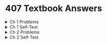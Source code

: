 # 407 Textbook Answers
<details>
<summary>Ch 1 Problems</summary>
  <details>
  <summary>  Problems 1-10</summary>
    
  ![01a](answers/Chapter1/Problems/01a.png)
  ![01b](answers/Chapter1/Problems/01b.png)
  ![02](answers/Chapter1/Problems/02.png)
  ![03](answers/Chapter1/Problems/03.png)
  ![04](answers/Chapter1/Problems/04.png)
  ![05](answers/Chapter1/Problems/05.png)
  ![06](answers/Chapter1/Problems/06.png)
  ![07a](answers/Chapter1/Problems/07a.png)
  ![07b](answers/Chapter1/Problems/07b.png)
  ![07c](answers/Chapter1/Problems/07c.png)
  ![07d](answers/Chapter1/Problems/07d.png)
  ![08a](answers/Chapter1/Problems/08a.png)
  ![08b](answers/Chapter1/Problems/08b.png)
  ![08c](answers/Chapter1/Problems/08c.png)
  ![08d](answers/Chapter1/Problems/08d.png)
  ![09](answers/Chapter1/Problems/09.png)
  ![10a](answers/Chapter1/Problems/10a.png)
  ![10b](answers/Chapter1/Problems/10b.png)
  ![10c](answers/Chapter1/Problems/10c.png)
  ![10d](answers/Chapter1/Problems/10d.png)
  ![10e](answers/Chapter1/Problems/10e.png)
  </details>

<details>
<summary>Problems 11-20</summary>

![11a](answers/Chapter1/Problems/11a.png)
![11b](answers/Chapter1/Problems/11b.png)
![11c](answers/Chapter1/Problems/11c.png)
![12a](answers/Chapter1/Problems/12a.png)
![12b](answers/Chapter1/Problems/12b.png)
![13](answers/Chapter1/Problems/13.png)
![14](answers/Chapter1/Problems/14.png)
![15](answers/Chapter1/Problems/15.png)
![16a](answers/Chapter1/Problems/16a.png)
![16b](answers/Chapter1/Problems/16b.png)
![17](answers/Chapter1/Problems/17.png)
![18](answers/Chapter1/Problems/18.png)
![19a](answers/Chapter1/Problems/19a.png)
![19b](answers/Chapter1/Problems/19b.png)
![19c](answers/Chapter1/Problems/19c.png)
![20a](answers/Chapter1/Problems/20a.png)
![20b](answers/Chapter1/Problems/20b.png)
</details>

<details>
<summary>Problems 21-33</summary>

![21](answers/Chapter1/Problems/21.png)
![22](answers/Chapter1/Problems/22.png)
![23](answers/Chapter1/Problems/23.png)
![24](answers/Chapter1/Problems/24.png)
![25](answers/Chapter1/Problems/25.png)
![26](answers/Chapter1/Problems/26.png)
![27](answers/Chapter1/Problems/27.png)
![28](answers/Chapter1/Problems/28.png)
![29](answers/Chapter1/Problems/29.png)
![30](answers/Chapter1/Problems/30.png)
![31](answers/Chapter1/Problems/31.png)
![32](answers/Chapter1/Problems/32.png)
![33a](answers/Chapter1/Problems/33a.png)
![33b](answers/Chapter1/Problems/33b.png)
</details>

</details>


<details>
<summary>Ch 1 Self-Test</summary>

![01](answers/Chapter1/Self-Test/01.png)
![02](answers/Chapter1/Self-Test/02.png)
![03](answers/Chapter1/Self-Test/03.png)
![04](answers/Chapter1/Self-Test/04.png)
![05](answers/Chapter1/Self-Test/05.png)
![06](answers/Chapter1/Self-Test/06.png)
![07](answers/Chapter1/Self-Test/07.png)
![08](answers/Chapter1/Self-Test/08.png)
![09](answers/Chapter1/Self-Test/09.png)
![10](answers/Chapter1/Self-Test/10.png)
![11](answers/Chapter1/Self-Test/11.png)
![12](answers/Chapter1/Self-Test/12.png)
![13](answers/Chapter1/Self-Test/13.png)
![14](answers/Chapter1/Self-Test/14.png)
![15](answers/Chapter1/Self-Test/15.png)
![16](answers/Chapter1/Self-Test/16.png)
![17](answers/Chapter1/Self-Test/17.png)
![18](answers/Chapter1/Self-Test/18.png)
![19](answers/Chapter1/Self-Test/19.png)
</details>

<details>
<summary>Ch 2 Problems</summary>

<details>
<summary>Problems 1-10</summary>
  
![01](answers/Chapter2/Problems/01.png)
![02](answers/Chapter2/Problems/02.png)
![03](answers/Chapter2/Problems/03.png)
![04a](answers/Chapter2/Problems/04a.png)
![04b](answers/Chapter2/Problems/04b.png)
![05a](answers/Chapter2/Problems/05a.png)
![05b](answers/Chapter2/Problems/05b.png)
![05c](answers/Chapter2/Problems/05c.png)
![05d](answers/Chapter2/Problems/05d.png)
![06a](answers/Chapter2/Problems/06a.png)
![06b](answers/Chapter2/Problems/06b.png)
![06c](answers/Chapter2/Problems/06c.png)
![06d](answers/Chapter2/Problems/06d.png)
![07a](answers/Chapter2/Problems/07a.png)
![07b](answers/Chapter2/Problems/07b.png)
![07c](answers/Chapter2/Problems/07c.png)
![08a](answers/Chapter2/Problems/08a.png)
![08b](answers/Chapter2/Problems/08b.png)
![08c](answers/Chapter2/Problems/08c.png)
![09](answers/Chapter2/Problems/09.png)
![10a](answers/Chapter2/Problems/10a.png)
![10b](answers/Chapter2/Problems/10b.png)
</details>

<details>
<summary>Problems 11-20</summary>

![11a](answers/Chapter2/Problems/11a.png)
![11b](answers/Chapter2/Problems/11b.png)
![12a](answers/Chapter2/Problems/12a.png)
![12b](answers/Chapter2/Problems/12b.png)
![12c](answers/Chapter2/Problems/12c.png)
![13a](answers/Chapter2/Problems/13a.png)
![13b](answers/Chapter2/Problems/13b.png)
![13c](answers/Chapter2/Problems/13c.png)
![13d](answers/Chapter2/Problems/13d.png)
![13e](answers/Chapter2/Problems/13e.png)
![14](answers/Chapter2/Problems/14.png)
![15a](answers/Chapter2/Problems/15a.png)
![15b](answers/Chapter2/Problems/15b.png)
![15c](answers/Chapter2/Problems/15c.png)
![15d](answers/Chapter2/Problems/15d.png)
![15e](answers/Chapter2/Problems/15e.png)
![16a](answers/Chapter2/Problems/16a.png)
![16b](answers/Chapter2/Problems/16b.png)
![16c](answers/Chapter2/Problems/16c.png)
![16d](answers/Chapter2/Problems/16d.png)
![16e](answers/Chapter2/Problems/16e.png)
![16f](answers/Chapter2/Problems/16f.png)
![16g](answers/Chapter2/Problems/16g.png)
![17](answers/Chapter2/Problems/17.png)
![18](answers/Chapter2/Problems/18.png)
![19](answers/Chapter2/Problems/19.png)
![20](answers/Chapter2/Problems/20.png)
</details>

<details>
<summary>Problems 21-30</summary>

![21a](answers/Chapter2/Problems/21a.png)
![21b](answers/Chapter2/Problems/21b.png)
![22](answers/Chapter2/Problems/22.png)
![23](answers/Chapter2/Problems/23.png)
![24](answers/Chapter2/Problems/24.png)
![25](answers/Chapter2/Problems/25.png)
![26](answers/Chapter2/Problems/26.png)
![27](answers/Chapter2/Problems/27.png)
![28a](answers/Chapter2/Problems/28a.png)
![28b](answers/Chapter2/Problems/28b.png)
![29aa](answers/Chapter2/Problems/29aa.png)
![29b](answers/Chapter2/Problems/29b.png)
![29c](answers/Chapter2/Problems/29c.png)
![30a](answers/Chapter2/Problems/30a.png)
![30b](answers/Chapter2/Problems/30b.png)
![30c](answers/Chapter2/Problems/30c.png)
</details>

<details>
<summary>Problems 31-40</summary>

![31a](answers/Chapter2/Problems/31a.png)
![31b](answers/Chapter2/Problems/31b.png)
![32](answers/Chapter2/Problems/32.png)
![33](answers/Chapter2/Problems/33.png)
![34](answers/Chapter2/Problems/34.png)
![35a](answers/Chapter2/Problems/35a.png)
![35b](answers/Chapter2/Problems/35b.png)
![35c](answers/Chapter2/Problems/35c.png)
![35d](answers/Chapter2/Problems/35d.png)
![36a](answers/Chapter2/Problems/36a.png)
![36b](answers/Chapter2/Problems/36b.png)
![37a](answers/Chapter2/Problems/37a.png)
![37b](answers/Chapter2/Problems/37b.png)
![38](answers/Chapter2/Problems/38.png)
![39](answers/Chapter2/Problems/39.png)
![40](answers/Chapter2/Problems/40.png)
</details>

<details>
<summary>Problems 41-56</summary>

![41](answers/Chapter2/Problems/41.png)
![42](answers/Chapter2/Problems/42.png)
![43a](answers/Chapter2/Problems/43a.png)
![43b](answers/Chapter2/Problems/43b.png)
![44a](answers/Chapter2/Problems/44a.png)
![44b](answers/Chapter2/Problems/44b.png)
![44c](answers/Chapter2/Problems/44c.png)
![45a](answers/Chapter2/Problems/45a.png)
![45b](answers/Chapter2/Problems/45b.png)
![46](answers/Chapter2/Problems/46.png)
![47](answers/Chapter2/Problems/47.png)
![48](answers/Chapter2/Problems/48.png)
![49](answers/Chapter2/Problems/49.png)
![50](answers/Chapter2/Problems/50.png)
![51](answers/Chapter2/Problems/51.png)
![52a](answers/Chapter2/Problems/52a.png)
![52b](answers/Chapter2/Problems/52b.png)
![53](answers/Chapter2/Problems/53.png)
![54](answers/Chapter2/Problems/54.png)
![55a](answers/Chapter2/Problems/55a.png)
![55b](answers/Chapter2/Problems/55b.png)
![56](answers/Chapter2/Problems/56.png)
</details>

</details>



<details>
<summary>Ch 2 Self-Test</summary>

<details>
<summary>Self-Test Questions 1-10</summary>
  
![01a](answers/Chapter2/Self-Test/01a.png)
![01b](answers/Chapter2/Self-Test/01b.png)
![01c](answers/Chapter2/Self-Test/01c.png)
![01d](answers/Chapter2/Self-Test/01d.png)
![01e](answers/Chapter2/Self-Test/01e.png)
![01f](answers/Chapter2/Self-Test/01f.png)
![02a](answers/Chapter2/Self-Test/02a.png)
![02b](answers/Chapter2/Self-Test/02b.png)
![03](answers/Chapter2/Self-Test/03.png)
![04](answers/Chapter2/Self-Test/04.png)
![05a](answers/Chapter2/Self-Test/05a.png)
![05b](answers/Chapter2/Self-Test/05b.png)
![06](answers/Chapter2/Self-Test/06.png)
![07a](answers/Chapter2/Self-Test/07a.png)
![07b](answers/Chapter2/Self-Test/07b.png)
![07c](answers/Chapter2/Self-Test/07c.png)
![08a](answers/Chapter2/Self-Test/08a.png)
![08b](answers/Chapter2/Self-Test/08b.png)
![08c](answers/Chapter2/Self-Test/08c.png)
![09a](answers/Chapter2/Self-Test/09a.png)
![09b](answers/Chapter2/Self-Test/09b.png)
![10](answers/Chapter2/Self-Test/10.png)
</details>
<details>
<summary>Self-Test Questions 11-20</summary>
  
![11](answers/Chapter2/Self-Test/11.png)
![12](answers/Chapter2/Self-Test/12.png)
![13](answers/Chapter2/Self-Test/13.png)
![14](answers/Chapter2/Self-Test/14.png)
![15](answers/Chapter2/Self-Test/15.png)
![16](answers/Chapter2/Self-Test/16.png)
![17](answers/Chapter2/Self-Test/17.png)
![18a](answers/Chapter2/Self-Test/18a.png)
![18b](answers/Chapter2/Self-Test/18b.png)
![18c](answers/Chapter2/Self-Test/18c.png)
![18d](answers/Chapter2/Self-Test/18d.png)
![19a](answers/Chapter2/Self-Test/19a.png)
![19b](answers/Chapter2/Self-Test/19b.png)
![20](answers/Chapter2/Self-Test/20.png)
</details>
</details>
